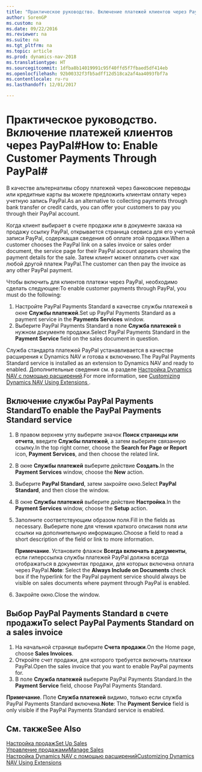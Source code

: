 ```yaml
---
title: "Практическое руководство. Включение платежей клиентов через PayPal"
author: SorenGP
ms.custom: na
ms.date: 09/22/2016
ms.reviewer: na
ms.suite: na
ms.tgt_pltfrm: na
ms.topic: article
ms.prod: dynamics-nav-2018
ms.translationtype: HT
ms.sourcegitcommit: 1dfba8b14019991c95f40ffd5f7fbaed5df414eb
ms.openlocfilehash: 92b00332f3fb5adff12d518ca2af4aa4093fbf7a
ms.contentlocale: ru-ru
ms.lasthandoff: 12/01/2017

---
```


# <a name="how-to-enable-customer-payments-through-paypal"></a><span data-ttu-id="db66c-102">Практическое руководство. Включение платежей клиентов через PayPal#</span><span class="sxs-lookup"><span data-stu-id="db66c-102">How to: Enable Customer Payments Through PayPal#</span></span>
<span data-ttu-id="db66c-103">В качестве альтернативы сбору платежей через банковские переводы или кредитные карты вы можете предложить клиентам оплату через учетную запись PayPal.</span><span class="sxs-lookup"><span data-stu-id="db66c-103">As an alternative to collecting payments through bank transfer or credit cards, you can offer your customers to pay you through their PayPal account.</span></span>

<span data-ttu-id="db66c-104">Когда клиент выбирает в счете продажи или в документе заказа на продажу ссылку PayPal, открывается страница сервиса для его учетной записи PayPal, содержащая сведения об оплате этой продажи.</span><span class="sxs-lookup"><span data-stu-id="db66c-104">When a customer chooses the PayPal link on a sales invoice or sales order document, the service page for their PayPal account appears showing the payment details for the sale.</span></span> <span data-ttu-id="db66c-105">Затем клиент может оплатить счет как любой другой платеж PayPal.</span><span class="sxs-lookup"><span data-stu-id="db66c-105">The customer can then pay the invoice as any other PayPal payment.</span></span>

<span data-ttu-id="db66c-106">Чтобы включить для клиентов платежи через PayPal, необходимо сделать следующее:</span><span class="sxs-lookup"><span data-stu-id="db66c-106">To enable customer payments through PayPal, you must do the following:</span></span>

1. <span data-ttu-id="db66c-107">Настройте PayPal Payments Standard в качестве службы платежей в окне **Службы платежей**.</span><span class="sxs-lookup"><span data-stu-id="db66c-107">Set up PayPal Payments Standard as a payment service in the **Payments Services** window.</span></span>
2. <span data-ttu-id="db66c-108">Выберите PayPal Payments Standard в поле **Служба платежей** в нужном документе продажи.</span><span class="sxs-lookup"><span data-stu-id="db66c-108">Select PayPal Payments Standard in the **Payment Service** field on the sales document in question.</span></span>

<span data-ttu-id="db66c-109">Служба стандарта платежей PayPal устанавливается в качестве расширения к Dynamics NAV и готова к включению.</span><span class="sxs-lookup"><span data-stu-id="db66c-109">The PayPal Payments Standard service is installed as an extension to Dynamics NAV and ready to enabled.</span></span> <span data-ttu-id="db66c-110">Дополнительные сведения см. в разделе [Настройка Dynamics NAV с помощью расширений](ui-extensions.md).</span><span class="sxs-lookup"><span data-stu-id="db66c-110">For more information, see [Customizing Dynamics NAV Using Extensions ](ui-extensions.md).</span></span>

## <a name="to-enable-the-paypal-payments-standard-service"></a><span data-ttu-id="db66c-111">Включение службы PayPal Payments Standard</span><span class="sxs-lookup"><span data-stu-id="db66c-111">To enable the PayPal Payments Standard service</span></span>
1. <span data-ttu-id="db66c-112">В правом верхнем углу выберите значок **Поиск страницы или отчета**, введите **Службы платежей**, а затем выберите связанную ссылку.</span><span class="sxs-lookup"><span data-stu-id="db66c-112">In the top right corner, choose the **Search for Page or Report** icon, **Payment Services**, and then choose the related link.</span></span>  
2. <span data-ttu-id="db66c-113">В окне **Службы платежей** выберите действие **Создать**.</span><span class="sxs-lookup"><span data-stu-id="db66c-113">In the **Payment Services** window, choose the **New** action.</span></span>
3. <span data-ttu-id="db66c-114">Выберите **PayPal Standard**, затем закройте окно.</span><span class="sxs-lookup"><span data-stu-id="db66c-114">Select **PayPal Standard**, and then close the window.</span></span>
4. <span data-ttu-id="db66c-115">В окне **Службы платежей** выберите действие **Настройка**.</span><span class="sxs-lookup"><span data-stu-id="db66c-115">In the **Payment Services** window, choose the **Setup** action.</span></span>
5. <span data-ttu-id="db66c-116">Заполните соответствующим образом поля.</span><span class="sxs-lookup"><span data-stu-id="db66c-116">Fill in the fields as necessary.</span></span> <span data-ttu-id="db66c-117">Выберите поле для чтения краткого описания поля или ссылки на дополнительную информацию.</span><span class="sxs-lookup"><span data-stu-id="db66c-117">Choose a field to read a short description of the field or link to more information.</span></span>

    <span data-ttu-id="db66c-118">**Примечание**. Установите флажок **Всегда включать в документы**, если гиперссылка службы платежей PayPal должна всегда отображаться в документах продажи, для которых включена оплата через PayPal.</span><span class="sxs-lookup"><span data-stu-id="db66c-118">**Note**: Select the **Always Include on Documents** check box if the hyperlink for the PayPal payment service should always be visible on sales documents where payment through PayPal is enabled.</span></span>

6. <span data-ttu-id="db66c-119">Закройте окно.</span><span class="sxs-lookup"><span data-stu-id="db66c-119">Close the window.</span></span>

## <a name="to-select-paypal-payments-standard-on-a-sales-invoice"></a><span data-ttu-id="db66c-120">Выбор PayPal Payments Standard в счете продажи</span><span class="sxs-lookup"><span data-stu-id="db66c-120">To select PayPal Payments Standard on a sales invoice</span></span>
1. <span data-ttu-id="db66c-121">На начальной странице выберите **Счета продажи**.</span><span class="sxs-lookup"><span data-stu-id="db66c-121">On the Home page, choose **Sales Invoices**.</span></span>
2. <span data-ttu-id="db66c-122">Откройте счет продажи, для которого требуется включить платежи PayPal.</span><span class="sxs-lookup"><span data-stu-id="db66c-122">Open the sales invoice that you want to enable PayPal payments for.</span></span>
3. <span data-ttu-id="db66c-123">В поле **Служба платежей** выберите PayPal Payments Standard.</span><span class="sxs-lookup"><span data-stu-id="db66c-123">In the **Payment Service** field, choose PayPal Payments Standard.</span></span>

<span data-ttu-id="db66c-124">**Примечание**. Поле **Служба платежей** видимо, только если служба PayPal Payments Standard включена.</span><span class="sxs-lookup"><span data-stu-id="db66c-124">**Note**: The **Payment Service** field is only visible if the PayPal Payments Standard service is enabled.</span></span>   

## <a name="see-also"></a><span data-ttu-id="db66c-125">См. также</span><span class="sxs-lookup"><span data-stu-id="db66c-125">See Also</span></span>  
[<span data-ttu-id="db66c-126">Настройка продаж</span><span class="sxs-lookup"><span data-stu-id="db66c-126">Set Up Sales</span></span>](sales-setup-sales.md)  
[<span data-ttu-id="db66c-127">Управление продажами</span><span class="sxs-lookup"><span data-stu-id="db66c-127">Manage Sales</span></span>](sales-manage-sales.md)  
[<span data-ttu-id="db66c-128">Настройка Dynamics NAV с помощью расширений</span><span class="sxs-lookup"><span data-stu-id="db66c-128">Customizing Dynamics NAV Using Extensions</span></span>](ui-extensions.md)

